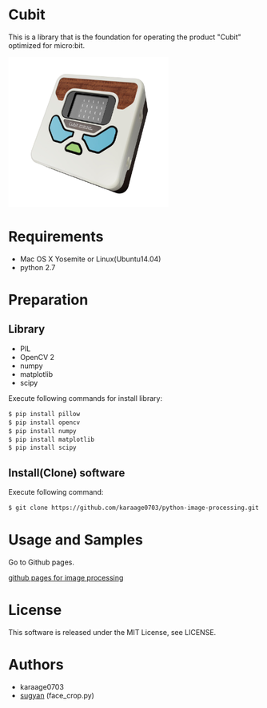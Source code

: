 # Cubit

This is a library that is the foundation for operating the product "Cubit" optimized for micro:bit.

<img src= "https://raw.githubusercontent.com/kusuwata/cubit/master/cubit.jpg" alt="image" width="320" height="300" >

# Requirements
- Mac OS X Yosemite or Linux(Ubuntu14.04)
- python 2.7

# Preparation
## Library
- PIL
- OpenCV 2
- numpy
- matplotlib
- scipy

Execute following commands for install library:
```sh
$ pip install pillow
$ pip install opencv
$ pip install numpy
$ pip install matplotlib
$ pip install scipy
```

## Install(Clone) software
Execute following command:
```sh
$ git clone https://github.com/karaage0703/python-image-processing.git
```

# Usage and Samples
Go to Github pages.

[github pages for image processing](https://karaage0703.github.io/python-image-processing)

# License
This software is released under the MIT License, see LICENSE.

# Authors
- karaage0703
- [sugyan](https://github.com/sugyan/face-collector) (face_crop.py)


